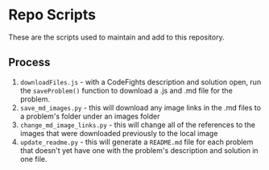 # Repo Scripts
These are the scripts used to maintain and add to this repository.

## Process
1. `downloadFiles.js` - with a CodeFights description and solution open, run the `saveProblem()` function to download a .js and .md file for the problem.
2. `save_md_images.py` - this will download any image links in the .md files to a problem's folder under an images folder
3. `change_md_image_links.py` - this will change all of the references to the images that were downloaded previously to the local image
4. `update_readme.py` - this will generate a `README.md` file for each problem that doesn't yet have one with the problem's description and solution in one file.